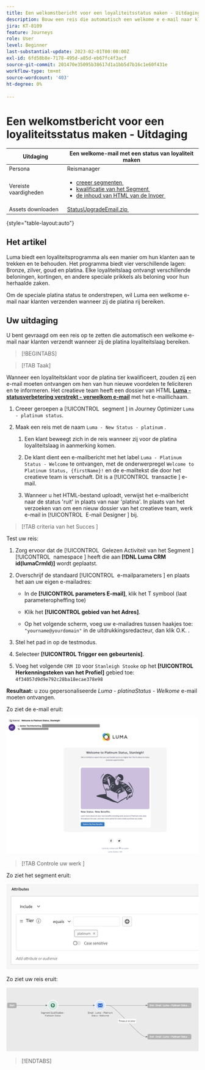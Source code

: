 ```yaml
---
title: Een welkomstbericht voor een loyaliteitsstatus maken - Uitdaging
description: Bouw een reis die automatisch een welkome e e-mail naar klanten verzendt wanneer zij loyaliteitsrij bereiken.
jira: KT-8109
feature: Journeys
role: User
level: Beginner
last-substantial-update: 2023-02-01T00:00:00Z
exl-id: 6fd58b8e-7178-495d-a85d-eb67fc4f3acf
source-git-commit: 201470e35095b38617d1a1bb5d7b16c1e60f431e
workflow-type: tm+mt
source-wordcount: '403'
ht-degree: 0%

---
```


# Een welkomstbericht voor een loyaliteitsstatus maken - Uitdaging

| Uitdaging | Een welkome-mail met een status van loyaliteit maken |
|---|---|
| Persona | Reismanager |
| Vereiste vaardigheden | <ul><li>[&#x200B; creeer segmenten &#x200B;](https://experienceleague.adobe.com/docs/journey-optimizer-learn/tutorials/profiles-segments-subscriptions/create-segments.html)</li> <li>[&#x200B; kwalificatie van het Segment &#x200B;](https://experienceleague.adobe.com/docs/journey-optimizer-learn/tutorials/journeys/use-case-read-segment-qualification.html)</li><li>[&#x200B; de inhoud van HTML van de Invoer &#x200B;](https://experienceleague.adobe.com/docs/journey-optimizer-learn/tutorials/email-channel/import-and-author-html-email-content.html)</li></ul> |
| Assets downloaden | [&#x200B; StatusUpgradeEmail.zip &#x200B;](/help/challenges/assets/email-assets/StatusUpgradeEmail.zip) |

{style="table-layout:auto"}

## Het artikel

Luma biedt een loyaliteitsprogramma als een manier om hun klanten aan te trekken en te behouden. Het programma biedt vier verschillende lagen: Bronze, zilver, goud en platina. Elke loyaliteitslaag ontvangt verschillende beloningen, kortingen, en andere speciale prikkels als beloning voor hun herhaalde zaken.

Om de speciale platina status te onderstrepen, wil Luma een welkome e-mail naar klanten verzenden wanneer zij de platina rij bereiken.

## Uw uitdaging

U bent gevraagd om een reis op te zetten die automatisch een welkome e-mail naar klanten verzendt wanneer zij de platina loyaliteitslaag bereiken.

>[!BEGINTABS]

>[!TAB Taak]

Wanneer een loyaliteitsklant voor de platina tier kwalificeert, zouden zij een e-mail moeten ontvangen om hen van hun nieuwe voordelen te feliciteren en te informeren. Het creatieve team heeft een dossier van HTML **[Luma - statusverbetering verstrekt - verwelkom e-mail](/help/challenges/assets/email-assets/StatusUpgradeEmail.zip)** met het e-maillichaam.

1. Creeer geroepen a [!UICONTROL &#x200B; segment &#x200B;] in Journey Optimizer `Luma - platinum status`.

1. Maak een reis met de naam `Luma - New Status - platinum` .

   1. Een klant beweegt zich in de reis wanneer zij voor de platina loyaliteitslaag in aanmerking komen.

   1. De klant dient een e-mailbericht met het label `Luma - Platinum Status - Welcome` te ontvangen, met de onderwerpregel `Welcome to Platinum Status, {firstName}!` en de e-mailtekst die door het creatieve team is verschaft. Dit is a [!UICONTROL &#x200B; transactie &#x200B;] e-mail.

   1. Wanneer u het HTML-bestand uploadt, verwijst het e-mailbericht naar de status &#39;ruit&#39; in plaats van naar &#39;platina&#39;. In plaats van het verzoeken van om een nieuw dossier van het creatieve team, werk e-mail in [!UICONTROL &#x200B; E-mail Designer &#x200B;] bij.

>[!TAB  criteria van het Succes ]

Test uw reis:

1. Zorg ervoor dat de [!UICONTROL &#x200B; Gelezen Activiteit van het Segment &#x200B;] [!UICONTROL &#x200B; namespace &#x200B;] heeft die aan **[!DNL Luma CRM id(lumaCrmId)]** wordt geplaatst.

1. Overschrijf de standaard [!UICONTROL &#x200B; e-mailparameters &#x200B;] en plaats het aan uw eigen e-mailadres:
   * In de **[!UICONTROL parameters E-mail]**, klik het T symbool (laat parameteropheffing toe)

   * Klik het **[!UICONTROL gebied van het Adres]**.

   * Op het volgende scherm, voeg uw e-mailadres tussen haakjes toe: `"yourname@yourdomain"` in de uitdrukkingsredacteur, dan klik O.K. **&#x200B;**.

1. Stel het pad in op de testmodus.

1. Selecteer **[!UICONTROL Trigger een gebeurtenis]**.

1. Voeg het volgende `CRM ID` voor `Stanleigh Stooke` op het **[!UICONTROL Herkenningsteken van het Profiel]** gebied toe: `4f34057d9d9e792c28ba18ecae378e98`

**Resultaat:** u zou gepersonaliseerde *Luma - platinaStatus - Welkome* e-mail moeten ontvangen.

Zo ziet de e-mail eruit:

![&#x200B; Luma - statusverbetering - verwelkom e-mail &#x200B;](/help/challenges/assets/status-upgrade-welcome-email.png)

>[!TAB  Controle uw werk ]

Zo ziet het segment eruit:

![&#x200B; Luma - platina status - segment &#x200B;](/help/challenges/assets/segment-luma-platinum-status.png)

Zo ziet uw reis eruit:

![&#x200B; platina-status-verbetering-reis &#x200B;](/help/challenges/assets/journey-luma-status-upgrade.png)

>[!ENDTABS]
